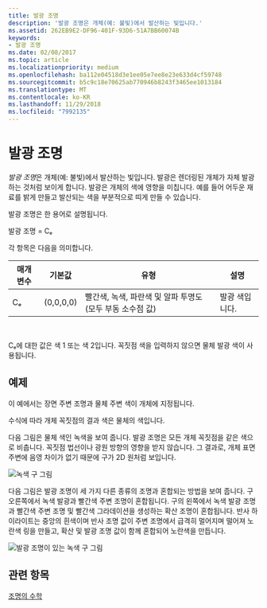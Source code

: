```yaml
---
title: 발광 조명
description: '발광 조명은 개체(예: 불빛)에서 발산하는 빛입니다.'
ms.assetid: 262EB9E2-DF96-401F-93D6-51A7BB60074B
keywords:
- 발광 조명
ms.date: 02/08/2017
ms.topic: article
ms.localizationpriority: medium
ms.openlocfilehash: ba112e04518d3e1ee05e7ee8e23e633d4cf59748
ms.sourcegitcommit: b5c9c18e70625ab770946b8243f3465ee1013184
ms.translationtype: MT
ms.contentlocale: ko-KR
ms.lasthandoff: 11/29/2018
ms.locfileid: "7992135"
---
```

# <a name="emissive-lighting"></a>발광 조명


*발광 조명*은 개체(예: 불빛)에서 발산하는 빛입니다. 발광은 렌더링된 개체가 자체 발광하는 것처럼 보이게 합니다. 발광은 개체의 색에 영향을 미칩니다. 예를 들어 어두운 재료를 밝게 만들고 발산되는 색을 부분적으로 띠게 만들 수 있습니다.

발광 조명은 한 용어로 설명됩니다.

발광 조명 = Cₑ

각 항목은 다음을 의미합니다.

| 매개 변수 | 기본값 | 유형                                                                 | 설명     |
|-----------|---------------|----------------------------------------------------------------------|-----------------|
| Cₑ        | (0,0,0,0)     | 빨간색, 녹색, 파란색 및 알파 투명도(모두 부동 소수점 값) | 발광 색입니다. |

 

Cₑ에 대한 값은 색 1 또는 색 2입니다. 꼭짓점 색을 입력하지 않으면 물체 발광 색이 사용됩니다.

## <a name="span-idexamplespanspan-idexamplespanspan-idexamplespanexample"></a><span id="Example"></span><span id="example"></span><span id="EXAMPLE"></span>예제


이 예에서는 장면 주변 조명과 물체 주변 색이 개체에 지정됩니다.

수식에 따라 개체 꼭짓점의 결과 색은 물체의 색입니다.

다음 그림은 물체 색인 녹색을 보여 줍니다. 발광 조명은 모든 개체 꼭짓점을 같은 색으로 비춥니다. 꼭짓점 법선이나 광원 방향의 영향을 받지 않습니다. 그 결과로, 개체 표면 주변에 음영 차이가 없기 때문에 구가 2D 원처럼 보입니다.

![녹색 구 그림](images/lighte.jpg)

다음 그림은 발광 조명이 세 가지 다른 종류의 조명과 혼합되는 방법을 보여 줍니다. 구 오른쪽에서 녹색 발광과 빨간색 주변 조명이 혼합됩니다. 구의 왼쪽에서 녹색 발광 조명과 빨간색 주변 조명 및 빨간색 그라데이션을 생성하는 확산 조명이 혼합됩니다. 반사 하이라이트는 중앙의 흰색이며 반사 조명 값이 주변 조명에서 급격히 멀어지며 떨어져 노란색 링을 만들고, 확산 및 발광 조명 값이 함께 혼합되어 노란색을 만듭니다.

![발광 조명이 있는 녹색 구 그림](images/lightadse.jpg)

## <a name="span-idrelated-topicsspanrelated-topics"></a><span id="related-topics"></span>관련 항목


[조명의 수학](mathematics-of-lighting.md)

 

 




